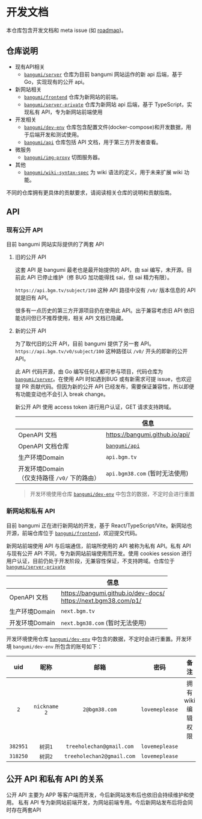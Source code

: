 # 开发文档

本仓库包含开发文档和 meta issue (如 [roadmap](https://github.com/bangumi/dev-docs/issues/1))。

## 仓库说明

- 现有API相关
    - [`bangumi/server`](https://github.com/bangumi/server) 仓库为目前 bangumi 网站运作的新 api 后端，基于 Go，实现现有的公开 api。
- 新网站相关
    - [`bangumi/frontend`](https://github.com/bangumi/frontend) 仓库为新网站的前端。
    - [`bangumi/server-private`](https://github.com/bangumi/server-private) 仓库为新网站 api 后端，基于 TypeScript，实现私有 API，专为新网站前端使用
- 开发相关
    - [`bangumi/dev-env`](https://github.com/bangumi/dev-env) 仓库包含配置文件(docker-compose)和开发数据，用于后端开发和测试使用。
    - [`bangumi/api`](https://github.com/bangumi/api) 仓库包括 API 文档，用于第三方开发者查看。
- 微服务
    - [`bangumi/img-proxy`](https://github.com/bangumi/img-proxy) 切图服务器。
- 其他
    - [`bangumi/wiki-syntax-spec`](https://github.com/bangumi/wiki-syntax-spec) 为 wiki 语法的定义，用于未来扩展 wiki 功能。

不同的仓库拥有更具体的贡献要求，请阅读相关仓库的说明和贡献指南。

## API

### 现有公开 API

目前 bangumi 网站实际提供的了两套 API
1. 旧的公开 API
    
    这套 API 是 bangumi 最老也是最开始提供的 API，由 sai 编写，未开源。目前此 API 已停止维护（修 BUG 加功能得找 sai，但 sai 精力有限）。
    
    `https://api.bgm.tv/subject/100` 这种 API 路径中没有 `/v0/` 版本信息的 API 就是旧有 API。

    很多有一点历史的第三方开源项目扔在使用此 API。出于兼容考虑旧 API 依旧能访问但已不推荐使用，相关 API 文档已隐藏。

2. 新的公开 API

    为了取代旧的公开 API，目前 bangumi 提供了另一套 API。`https://api.bgm.tv/v0/subject/100` 这种路径以 `/v0/` 开头的即新的公开API。

    此 API 代码开源，由 Go 编写任何人都可参与项目，代码仓库为 [`bangumi/server`](https://github.com/bangumi/server)。在使用 API 时如遇到BUG 或有新需求可提 issue，也欢迎提 PR 贡献代码。但因为新的公开 API 已经发布，需要保证兼容性，所以即便有功能变动也不会引入 break change。
    
    新公开 API 使用 access token 进行用户认证，GET 请求支持跨域。

    |      |  信息  |
    | ---- | ---- |
    |OpenAPI 文档| https://bangumi.github.io/api/ |
    |OpenAPI 文档仓库| [`bangumi/api`](https://github.com/bangumi/api) |
    |生产环境Domain|`api.bgm.tv`|
    |开发环境Domain<br/>（仅支持路径 `/v0/` 下的路由）|`api.bgm38.com` (暂时无法使用)|

    > 开发环境使用仓库 [`bangumi/dev-env`](https://github.com/bangumi/dev-env) 中包含的数据，不定时会进行重置


### 新网站和私有 API

目前 bangumi 正在进行新网站的开发，基于 React/TypeScript/Vite。新网站也开源，前端仓库位于 [`bangumi/frontend`](https://github.com/bangumi/frontend)，欢迎提交代码。

新网站前端使用 API 与后端通信，前端所使用的 API 被称为私有 API。私有 API 与现有公开 API 不同，专为新网站前端使用而开发。使用 cookies session 进行用户认证，目前仍处于开发阶段，无兼容性保证，不支持跨域。仓库位于 [`bangumi/server-private`](https://github.com/bangumi/server-private)

|      |  信息  |
| ---- | ---- |
|OpenAPI 文档| https://bangumi.github.io/dev-docs/ <br/> https://next.bgm38.com/p1/ |
|生产环境Domain|`next.bgm.tv`|
|开发环境Domain| `next.bgm38.com`  (暂时无法使用)|

开发环境使用仓库 [`bangumi/dev-env`](https://github.com/bangumi/dev-env) 中包含的数据，不定时会进行重置。开发环境 `bangumi/dev-env` 所包含的账号如下：

|   uid    |     昵称     |           邮箱            |      密码      |        备注        |
| :------: | :----------: | :-----------------------: | :------------: | :----------------: |
|   `2`    | `nickname 2` |       `2@bgm38.com`       | `lovemeplease` | 拥有 wiki 编辑权限 |
| `382951` |   `树洞1`    | `treeholechan@gmail.com`  | `lovemeplease` |                    |
| `318250` |   `树洞2`    | `treeholechan2@gmail.com` | `lovemeplease` |                    |

## 公开 API 和私有 API 的关系

公开 API 主要为 APP 等客户端而开发，今后新网站发布后也依旧会持续维护和使用。 私有 API 专为新网站前端开发，为网站前端专用。今后新网站发布后将会同时存在两套API
